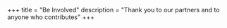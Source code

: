 +++
title = "Be Involved"
description = "Thank you to our partners and to anyone who contributes"
+++